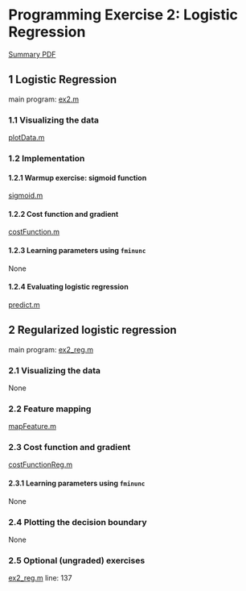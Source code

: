 # Programming Exercise 2: Logistic Regression

[Summary PDF](../ex2.pdf)

## 1 Logistic Regression

main program: [ex2.m](ex2.m)

### 1.1 Visualizing the data

[plotData.m](plotData.m)

### 1.2 Implementation

#### 1.2.1 Warmup exercise: sigmoid function

[sigmoid.m](sigmoid.m)

#### 1.2.2 Cost function and gradient

[costFunction.m](costFunction.m)

#### 1.2.3 Learning parameters using `fminunc`

None

#### 1.2.4 Evaluating logistic regression

[predict.m](predict.m)

## 2 Regularized logistic regression

main program: [ex2_reg.m](ex2_reg.m)

### 2.1 Visualizing the data

None

### 2.2 Feature mapping

[mapFeature.m](mapFeature.m)

### 2.3 Cost function and gradient

[costFunctionReg.m](costFunctionReg.m)

#### 2.3.1 Learning parameters using `fminunc`

None

### 2.4 Plotting the decision boundary

None

### 2.5 Optional (ungraded) exercises

[ex2_reg.m](ex2_reg.m) line: 137
